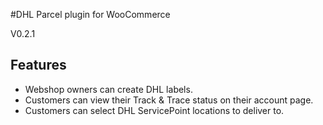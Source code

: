 #DHL Parcel plugin for WooCommerce

V0.2.1

## Features

- Webshop owners can create DHL labels.
- Customers can view their Track & Trace status on their account page.
- Customers can select DHL ServicePoint locations to deliver to.
